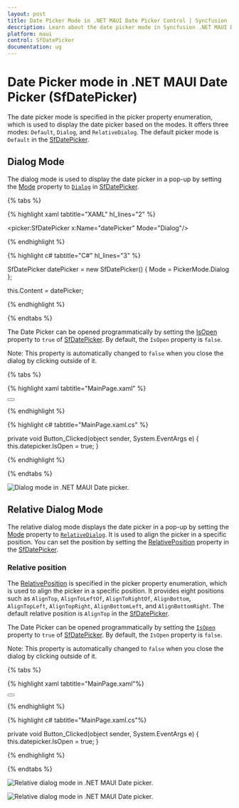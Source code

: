 ```yaml
---
layout: post
title: Date Picker Mode in .NET MAUI Date Picker Control | Syncfusion
description: Learn about the date picker mode in Syncfusion .NET MAUI Date Picker (SfDatePicker) control and its basic features.
platform: maui
control: SfDatePicker
documentation: ug
---
```


# Date Picker mode in .NET MAUI Date Picker (SfDatePicker)

The date picker mode is specified in the picker property enumeration, which is used to display the date picker based on the modes. It offers three modes: `Default`, `Dialog`, and `RelativeDialog`. The default picker mode is `Default` in the [SfDatePicker](https://help.syncfusion.com/cr/maui/Syncfusion.Maui.Picker.SfDatePicker.html).

## Dialog Mode

The dialog mode is used to display the date picker in a pop-up by setting the [Mode](https://help.syncfusion.com/cr/maui/Syncfusion.Maui.Picker.PickerBase.html#Syncfusion_Maui_Picker_PickerBase_Mode) property to [`Dialog`](https://help.syncfusion.com/cr/maui/Syncfusion.Maui.Picker.PickerMode.html#Syncfusion_Maui_Picker_PickerMode_Dialog) in [SfDatePicker](https://help.syncfusion.com/cr/maui/Syncfusion.Maui.Picker.SfDatePicker.html).

{% tabs %}

{% highlight xaml tabtitle="XAML" hl_lines="2" %}

<picker:SfDatePicker x:Name="datePicker"
                     Mode="Dialog"/>

{% endhighlight %}

{% highlight c# tabtitle="C#" hl_lines="3" %}

SfDatePicker datePicker = new SfDatePicker()
{
    Mode = PickerMode.Dialog
};

this.Content = datePicker;

{% endhighlight %}

{% endtabs %}

The Date Picker can be opened programmatically by setting the [IsOpen](https://help.syncfusion.com/cr/maui/Syncfusion.Maui.Picker.PickerBase.html#Syncfusion_Maui_Picker_PickerBase_IsOpen) property to `true` of [SfDatePicker](https://help.syncfusion.com/cr/maui/Syncfusion.Maui.Picker.SfDatePicker.html). By default, the `IsOpen` property is `false`.

Note: This property is automatically changed to `false` when you close the dialog by clicking outside of it.

{% tabs %}

{% highlight xaml tabtitle="MainPage.xaml" %}

<Grid>
    <picker:SfDatePicker x:Name="datepicker"
                         Mode="Dialog"/>
    <Button Text="Open Picker" 
            x:Name="pickerButton"
            Clicked="Button_Clicked"
            HorizontalOptions="Center"
            VerticalOptions="Center"
            HeightRequest="50" 
            WidthRequest="150">
    </Button>
</Grid>

{% endhighlight %}

{% highlight c# tabtitle="MainPage.xaml.cs" %}

private void Button_Clicked(object sender, System.EventArgs e)
{
    this.datepicker.IsOpen = true;
}

{% endhighlight %}

{% endtabs %}

  ![Dialog mode in .NET MAUI Date picker.](images/date-picker-mode/maui-date-picker-dialog-mode.gif)

## Relative Dialog Mode

The relative dialog mode displays the date picker in a pop-up by setting the [Mode](https://help.syncfusion.com/cr/maui/Syncfusion.Maui.Picker.PickerBase.html#Syncfusion_Maui_Picker_PickerBase_Mode) property to [`RelativeDialog`](https://help.syncfusion.com/cr/maui/Syncfusion.Maui.Picker.PickerMode.html#Syncfusion_Maui_Picker_PickerMode_RelativeDialog). It is used to align the picker in a specific position. You can set the position by setting the [RelativePosition](https://help.syncfusion.com/cr/maui/Syncfusion.Maui.Picker.PickerBase.html#Syncfusion_Maui_Picker_PickerBase_RelativePosition) property in the [SfDatePicker](https://help.syncfusion.com/cr/maui/Syncfusion.Maui.Picker.SfDatePicker.html).

### Relative position

The [RelativePosition](https://help.syncfusion.com/cr/maui/Syncfusion.Maui.Picker.PickerBase.html#Syncfusion_Maui_Picker_PickerBase_RelativePosition) is specified in the picker property enumeration, which is used to align the picker in a specific position. It provides eight positions such as `AlignTop`, `AlignToLeftOf`, `AlignToRightOf`, `AlignBottom`, `AlignTopLeft`, `AlignTopRight`, `AlignBottomLeft`, and `AlignBottomRight`. The default relative position is `AlignTop` in the [SfDatePicker](https://help.syncfusion.com/cr/maui/Syncfusion.Maui.Picker.SfDatePicker.html).


The Date Picker can be opened programmatically by setting the [`IsOpen`](https://help.syncfusion.com/cr/maui/Syncfusion.Maui.Picker.PickerBase.html#Syncfusion_Maui_Picker_PickerBase_IsOpen) property to `true` of [SfDatePicker](https://help.syncfusion.com/cr/maui/Syncfusion.Maui.Picker.SfDatePicker.html). By default, the `IsOpen` property is `false`.

Note: This property is automatically changed to `false` when you close the dialog by clicking outside of it.

{% tabs %}

{% highlight xaml tabtitle="MainPage.xaml"%}

<Grid>
    <picker:SfDatePicker x:Name="datePicker" 
                         Mode="RelativeDialog"
                         RelativePosition="AlignTopLeft">
    </picker:SfDatePicker>
    <Button Text="Open picker" 
            x:Name="pickerButton"
            Clicked="Button_Clicked"
            HorizontalOptions="Center"
            VerticalOptions="Center"
            HeightRequest="50" 
            WidthRequest="150">
    </Button>
</Grid>

{% endhighlight %}

{% highlight c# tabtitle="MainPage.xaml.cs"%}

private void Button_Clicked(object sender, System.EventArgs e)
{
    this.datepicker.IsOpen = true;
}

{% endhighlight %} 

{% endtabs %}

   ![Relative dialog mode in .NET MAUI Date picker.](images/date-picker-mode/maui-date-picker-relative-dialog-mode1.png)

   ![Relative dialog mode in .NET MAUI Date picker.](images/date-picker-mode/maui-date-picker-relative-dialog-mode2.png)